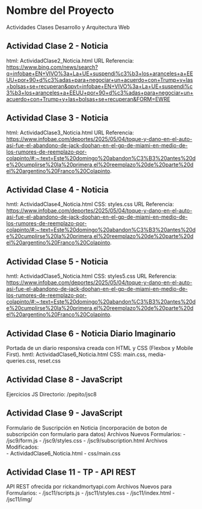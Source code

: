 
# Nombre del Proyecto

Actividades Clases Desarrollo y Arquitectura Web

## Actividad Clase 2 - Noticia
html: ActividadClase2_Noticia.html
URL Referencia:
https://www.bing.com/news/search?q=infobae+EN+VIVO%3a+La+UE+suspendi%c3%b3+los+aranceles+a+EEUU+por+90+d%c3%adas+para+negociar+un+acuerdo+con+Trump+y+las+bolsas+se+recuperan&qpvt=infobae+EN+VIVO%3a+La+UE+suspendi%c3%b3+los+aranceles+a+EEUU+por+90+d%c3%adas+para+negociar+un+acuerdo+con+Trump+y+las+bolsas+se+recuperan&FORM=EWRE

## Actividad Clase 3 - Noticia
html: ActividadClase3_Noticia.html
URL Referencia:
https://www.infobae.com/deportes/2025/05/04/toque-y-dano-en-el-auto-asi-fue-el-abandono-de-jack-doohan-en-el-gp-de-miami-en-medio-de-los-rumores-de-reemplazo-por-colapinto/#:~:text=Este%20domingo%20abandon%C3%B3%20antes%20de%20cumplirse%20la%20primera,el%20reemplazo%20de%20parte%20del%20argentino%20Franco%20Colapinto.

## Actividad Clase 4 - Noticia
hmtl: ActividadClase4_Noticia.html
CSS: styles.css
URL Referencia:
https://www.infobae.com/deportes/2025/05/04/toque-y-dano-en-el-auto-asi-fue-el-abandono-de-jack-doohan-en-el-gp-de-miami-en-medio-de-los-rumores-de-reemplazo-por-colapinto/#:~:text=Este%20domingo%20abandon%C3%B3%20antes%20de%20cumplirse%20la%20primera,el%20reemplazo%20de%20parte%20del%20argentino%20Franco%20Colapinto.

## Actividad Clase 5 - Noticia
hmtl: ActividadClase5_Noticia.html
CSS: styles5.css
URL Referencia:
https://www.infobae.com/deportes/2025/05/04/toque-y-dano-en-el-auto-asi-fue-el-abandono-de-jack-doohan-en-el-gp-de-miami-en-medio-de-los-rumores-de-reemplazo-por-colapinto/#:~:text=Este%20domingo%20abandon%C3%B3%20antes%20de%20cumplirse%20la%20primera,el%20reemplazo%20de%20parte%20del%20argentino%20Franco%20Colapinto.


## Actividad Clase 6 - Noticia Diario Imaginario
Portada de un diario responsiva creada con HTML y CSS (Flexbox y Mobile First).
hmtl: ActividadClase6_Noticia.html
CSS: main.css, media-queries.css, reset.css

## Actividad Clase 8 - JavaScript
Ejercicios JS 
Directorio: /pepito/jsc8

## Actividad Clase 9 - JavaScript
Formulario de Suscripción en Noticia (incorporación de boton de subscripción con formulario para datos)
Archivos Nuevos Formularios: 
    - /jsc9/form.js
    - /jsc9/styles.css
    - /jsc9/subscription.html
Archivos Modificados:  
    - ActividadClase6_Noticia.html 
    - css/main.css

## Actividad Clase 11 - TP - API REST
API REST ofrecida por rickandmortyapi.com
Archivos Nuevos para Formularios: 
    - /jsc11/scripts.js
    - /jsc11/styles.css
    - /jsc11/index.html
    - /jsc11/img/




